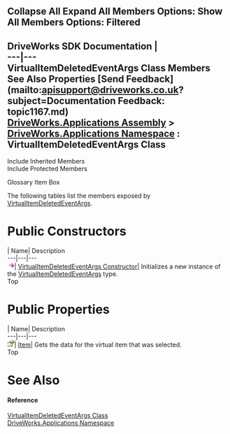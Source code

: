       

 Collapse All Expand All  Members Options: Show All  Members Options: Filtered   
---  
DriveWorks SDK Documentation  |   
---|---  
VirtualItemDeletedEventArgs Class Members   
See Also Properties [Send Feedback](mailto:apisupport@driveworks.co.uk?subject=Documentation Feedback: topic1167.md)  
[DriveWorks.Applications Assembly](topic13.md) > [DriveWorks.Applications Namespace](topic16.md) : VirtualItemDeletedEventArgs Class  
---  
  
Include Inherited Members    
Include Protected Members  


Glossary Item Box

The following tables list the members exposed by [VirtualItemDeletedEventArgs](topic1167.md).

# Public Constructors

| Name| Description  
---|---|---  
![Public Constructor](dotnetimages/publicConstructor.gif)| [VirtualItemDeletedEventArgs Constructor](topic1173.md)| Initializes a new instance of the [VirtualItemDeletedEventArgs](topic1167.md) type.   
Top

# Public Properties

| Name| Description  
---|---|---  
![Public Property](dotnetimages/publicProperty.gif)| [Item](topic1174.md)| Gets the data for the virtual item that was selected.   
Top

# See Also

#### Reference

[VirtualItemDeletedEventArgs Class](topic1167.md)   
[DriveWorks.Applications Namespace](topic16.md)


